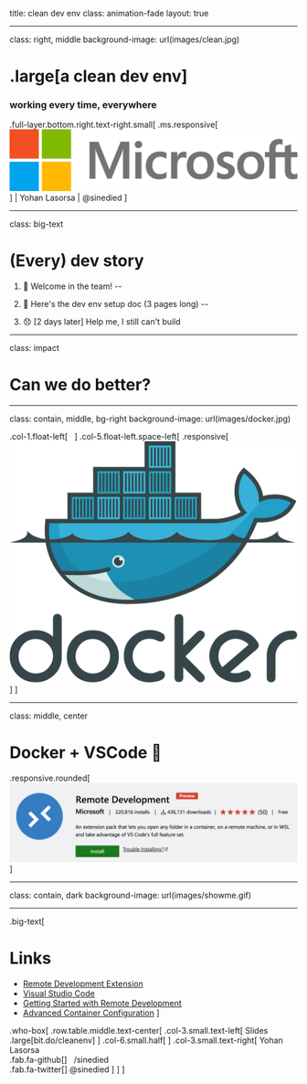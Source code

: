 title: clean dev env
class: animation-fade
layout: true

<!-- 
Un environnement de dev propre et qui marche a tout les coups!

Vous n'avez jamais rêvé de pouvoir cloisonner parfaitement l'environnement
de chaque projet? Et de pouvoir le partager facilement, pour ne rien avoir à
faire lorsqu'un nouvel arrivant débarque sur votre projet?

C'est maintenant possible avec l'extension Remote Development de Visual Studio
Code! Venez découvrir comment tout ca fonctionne en live, et tout ca en gardant
ma machine propre :)

1. Slides
2. cd demo/donet
3. code .
4. disable all ext workspace + enable only remote dev extension
5. show icon in bottom left
6. add dev container for .net 2.1
7. show dockerfile
8. show .devcontainer config
9. init dotnet: dotnet new webapi
10: dotnet run, url https://localhost:5001/api/values
11. oups, port not exposed! -> forward port
12. show port to enable in .devcontainer config
13. talk about extension
bonus: show SSH remote extension

-->

---
class: right, middle
background-image: url(images/clean.jpg)
# .large[a **clean** dev env]
### working every time, everywhere
<!-- ### with Remote Development Extension -->

<!-- .who-box[
  .row.table.text-center.middle[
  .col-6.small.text-left[
  ]
  .col-6.small.text-right[
  .ms[
  .responsive[![](images/ms-full-logo.svg)]
  ]
  .float-right[
  Yohan Lasorsa<br>
  .fab.fa-github[] &nbsp;&nbsp;/sinedied<br>
  .fab.fa-twitter[] @sinedied
  ]
  ]
  ]
] -->
.full-layer.bottom.right.text-right.small[
  .ms.responsive[![](images/ms-full-logo.svg)]
  |
  Yohan Lasorsa
  |
  @sinedied
]

---
class: big-text
# (Every) dev story

1. 🎉 Welcome in the team!
--

2. 📘 Here's the dev env setup doc (3 pages long)
--

3. 😞 [2 days later] Help me, I still can't build

---
class: impact
# Can we do better?

---
class: contain, middle, bg-right
background-image: url(images/docker.jpg)

.col-1.float-left[
  &nbsp;
]
.col-5.float-left.space-left[
  .responsive[![](images/docker-logo.svg)]
]

---
class: middle, center
# ️Docker + VSCode ️💙
.responsive.rounded[![](images/remote-dev.png)]

---
class: contain, dark
background-image: url(images/showme.gif)

---

.big-text[
# Links

- [Remote Development Extension](https://marketplace.visualstudio.com/items?itemName=ms-vscode-remote.vscode-remote-extensionpack&WT.mc_id=humantalks1009-event-yolasorsa)
- [Visual Studio Code](https://code.visualstudio.com?WT.mc_id=humantalks1009-event-yolasorsa)
- [Getting Started with Remote Development](https://code.visualstudio.com/docs/remote/containers#_getting-started?WT.mc_id=humantalks1009-event-yolasorsa)
- [Advanced Container Configuration](https://code.visualstudio.com/docs/remote/containers-advanced?WT.mc_id=humantalks1009-event-yolasorsa)
]

.who-box[
  .row.table.middle.text-center[
  .col-3.small.text-left[
  Slides
  .large[bit.do/cleanenv]
  ]
  .col-6.small.half[
  ]
  .col-3.small.text-right[
  Yohan Lasorsa<br>
  .fab.fa-github[] &nbsp;&nbsp;/sinedied<br>
  .fab.fa-twitter[] @sinedied
  ]
  ]
]
